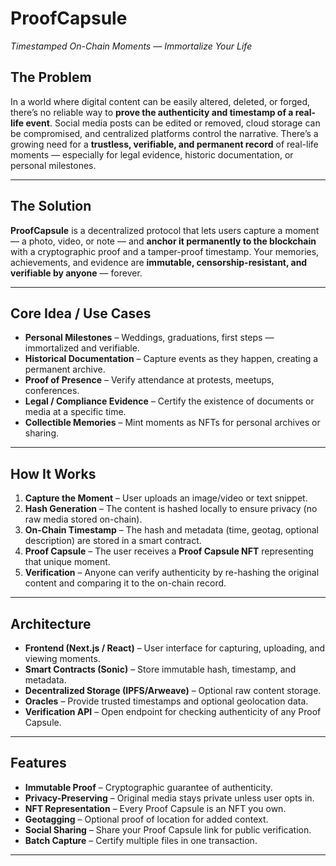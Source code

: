# **ProofCapsule**

*Timestamped On-Chain Moments — Immortalize Your Life*

## **The Problem**

In a world where digital content can be easily altered, deleted, or forged, there’s no reliable way to **prove the authenticity and timestamp of a real-life event**. Social media posts can be edited or removed, cloud storage can be compromised, and centralized platforms control the narrative.
There’s a growing need for a **trustless, verifiable, and permanent record** of real-life moments — especially for legal evidence, historic documentation, or personal milestones.

---

## **The Solution**

**ProofCapsule** is a decentralized protocol that lets users capture a moment — a photo, video, or note — and **anchor it permanently to the blockchain** with a cryptographic proof and a tamper-proof timestamp.
Your memories, achievements, and evidence are **immutable, censorship-resistant, and verifiable by anyone** — forever.

---

## **Core Idea / Use Cases**

* **Personal Milestones** – Weddings, graduations, first steps — immortalized and verifiable.
* **Historical Documentation** – Capture events as they happen, creating a permanent archive.
* **Proof of Presence** – Verify attendance at protests, meetups, conferences.
* **Legal / Compliance Evidence** – Certify the existence of documents or media at a specific time.
* **Collectible Memories** – Mint moments as NFTs for personal archives or sharing.

---

## **How It Works**

1. **Capture the Moment** – User uploads an image/video or text snippet.
2. **Hash Generation** – The content is hashed locally to ensure privacy (no raw media stored on-chain).
3. **On-Chain Timestamp** – The hash and metadata (time, geotag, optional description) are stored in a smart contract.
4. **Proof Capsule** – The user receives a **Proof Capsule NFT** representing that unique moment.
5. **Verification** – Anyone can verify authenticity by re-hashing the original content and comparing it to the on-chain record.

---

## **Architecture**

* **Frontend (Next.js / React)** – User interface for capturing, uploading, and viewing moments.
* **Smart Contracts (Sonic)** – Store immutable hash, timestamp, and metadata.
* **Decentralized Storage (IPFS/Arweave)** – Optional raw content storage.
* **Oracles** – Provide trusted timestamps and optional geolocation data.
* **Verification API** – Open endpoint for checking authenticity of any Proof Capsule.

---

## **Features**

* **Immutable Proof** – Cryptographic guarantee of authenticity.
* **Privacy-Preserving** – Original media stays private unless user opts in.
* **NFT Representation** – Every Proof Capsule is an NFT you own.
* **Geotagging** – Optional proof of location for added context.
* **Social Sharing** – Share your Proof Capsule link for public verification.
* **Batch Capture** – Certify multiple files in one transaction.

---